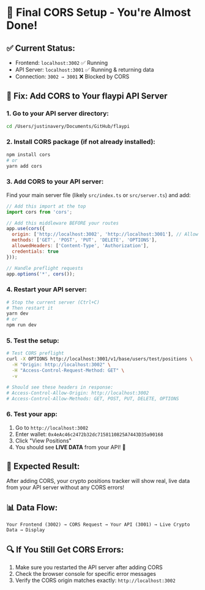 # 🚀 Final CORS Setup - You're Almost Done!

## ✅ **Current Status:**
- Frontend: `localhost:3002` ✅ Running
- API Server: `localhost:3001` ✅ Running & returning data
- Connection: `3002 → 3001` ❌ Blocked by CORS

## 🔧 **Fix: Add CORS to Your flaypi API Server**

### **1. Go to your API server directory:**
```bash
cd /Users/justinavery/Documents/GitHub/flaypi
```

### **2. Install CORS package (if not already installed):**
```bash
npm install cors
# or
yarn add cors
```

### **3. Add CORS to your API server:**

Find your main server file (likely `src/index.ts` or `src/server.ts`) and add:

```javascript
// Add this import at the top
import cors from 'cors';

// Add this middleware BEFORE your routes
app.use(cors({
  origin: ['http://localhost:3002', 'http://localhost:3001'], // Allow both frontend ports
  methods: ['GET', 'POST', 'PUT', 'DELETE', 'OPTIONS'],
  allowedHeaders: ['Content-Type', 'Authorization'],
  credentials: true
}));

// Handle preflight requests
app.options('*', cors());
```

### **4. Restart your API server:**
```bash
# Stop the current server (Ctrl+C)
# Then restart it
yarn dev
# or
npm run dev
```

### **5. Test the setup:**
```bash
# Test CORS preflight
curl -X OPTIONS http://localhost:3001/v1/base/users/test/positions \
  -H "Origin: http://localhost:3002" \
  -H "Access-Control-Request-Method: GET" \
  -v

# Should see these headers in response:
# Access-Control-Allow-Origin: http://localhost:3002
# Access-Control-Allow-Methods: GET, POST, PUT, DELETE, OPTIONS
```

### **6. Test your app:**
1. Go to `http://localhost:3002`
2. Enter wallet: `0x4eAc46c2472b32dc7158110825A7443D35a90168`
3. Click "View Positions"
4. You should see **LIVE DATA** from your API! 🎉

## 🎯 **Expected Result:**
After adding CORS, your crypto positions tracker will show real, live data from your API server without any CORS errors!

## 📊 **Data Flow:**
```
Your Frontend (3002) → CORS Request → Your API (3001) → Live Crypto Data → Display
```

## 🔍 **If You Still Get CORS Errors:**
1. Make sure you restarted the API server after adding CORS
2. Check the browser console for specific error messages
3. Verify the CORS origin matches exactly: `http://localhost:3002` 